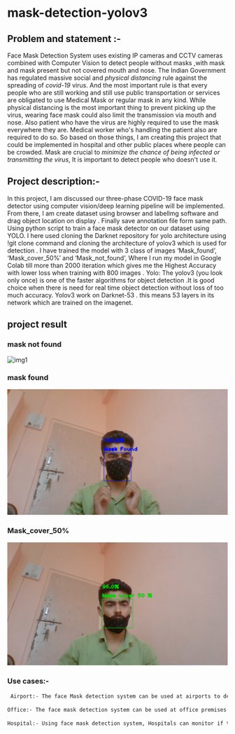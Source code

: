 # mask-detection-yolov3
## Problem and statement :- 
Face Mask Detection System uses existing IP cameras and CCTV cameras combined with Computer Vision to detect people without masks ,with mask and mask present but not covered mouth and nose.
          The Indian Government has regulated massive social and *physical distancing* rule against the spreading of *covid-19* virus. And the most important rule is that every people who are still working and still use public transportation or services are obligated to use Medical Mask or regular mask in any kind.
While physical distancing is the most important thing to prevent picking up the virus, wearing face mask could also limit the transmission via mouth and nose.
Also patient who have the virus are highly required to use the mask everywhere they are.
Medical worker who's handling the patient also are required to do so.
So based on those things, I am creating this project that could be implemented in hospital and other public places where people can be crowded.
Mask are crucial to *minimize the chance of being infected or transmitting the virus*, It is important to detect people who doesn't use it. 


## Project description:-
In this project, I am discussed our three-phase COVID-19 face mask detector using computer vision/deep learning pipeline will be implemented.
        From there,  I am create dataset using browser and labellmg software and drag object location on display .  Finally save annotation file form same path. Using python script to train a face mask detector on our dataset using YOLO.  I  here used cloning the Darknet repository for yolo architecture using !git clone command and cloning the architecture of yolov3 which is used for detection .
          I have trained the model with 3 class of images ‘Mask_found’, ‘Mask_cover_50%’  and ‘Mask_not_found’, Where I run my model in Google Colab till more than 2000 iteration which gives me the Highest Accuracy with lower loss when training with 800 images .
Yolo: The yolov3 (you look only once) is one of the faster algorithms for object detection .It is good choice when there is need for real time object detection without loss of  too much accuracy. Yolov3 work on Darknet-53 . this means 53 layers in its network which are trained on the imagenet. 


## project result

### mask not found
![img1](https://github.com/vishalbpatil1/mask-detection-yolov3/blob/main/%E2%80%ABimg1.png)

### mask found
![img2](https://github.com/vishalbpatil1/mask-detection-yolov3/blob/main/img3.png)

### Mask_cover_50%
![img3](https://github.com/vishalbpatil1/mask-detection-yolov3/blob/main/img2.png)


### Use cases:-
```bash
 Airport:- The face Mask detection system can be used at airports to detect travelers without masks. Face data of travelers can be captured in the system at the entrance.   If a traveler is found to be without a face mask, their picture is sent to the airport authorities so that they could take quick action. If the person’s face is already       stored, like the face of an Airport worker, it can send the alert to the worker’s phone directly.
 ```
 ```bash
Office:- The face mask detection system can be used at office premises to detect if employees are maintaining safety standards at work. It monitors employees without      masks and sends them a reminder to wear a mask. The reports can be downloaded or sent an email at the end of the day to capture people who are not complying with the regulations or the requirements. 
 ```
 ```bash
Hospital:- Using face mask detection system, Hospitals can monitor if their staff is wearing masks during their shift or not. If any health worker is found without a mask, they will receive a notification with a reminder to wear a mask. Also, if quarantine people who are required to wear a mask, the system can keep an eye and detect if the mask is present or not and send notification automatically or repot to the authorities.
```

